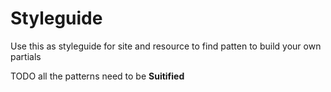 
# Styleguide

Use this as styleguide for site and resource to find patten to build your own partials

TODO all the patterns need to be **Suitified**
